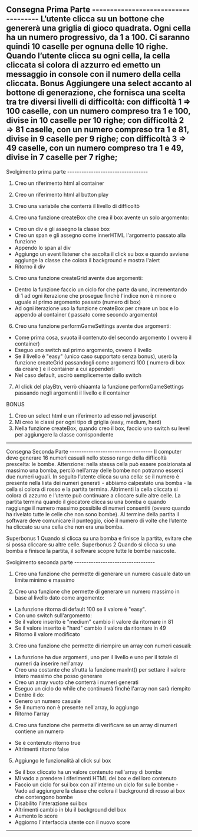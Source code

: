 Consegna Prima Parte ------------------------------------
L’utente clicca su un bottone che genererà una griglia di gioco quadrata. Ogni cella ha un numero progressivo, da 1 a 100. Ci saranno quindi 10 caselle per ognuna delle 10 righe. Quando l’utente clicca su ogni cella, la cella cliccata si colora di azzurro ed emetto un messaggio in console con il numero della cella cliccata.
Bonus
Aggiungere una select accanto al bottone di generazione, che fornisca una scelta tra tre diversi livelli di difficoltà:
con difficoltà 1 => 100 caselle, con un numero compreso tra 1 e 100, divise in 10 caselle per 10 righe;
con difficoltà 2 => 81 caselle, con un numero compreso tra 1 e 81, divise in 9 caselle per 9 righe;
con difficoltà 3 => 49 caselle, con un numero compreso tra 1 e 49, divise in 7 caselle per 7 righe;
----------------------------------------------------------

Svolgimento prima parte ----------------------------------

1. Creo un riferimento html al container
2. Creo un riferimento html al button play
3. Creo una variabile che conterrà il livello di difficoltò

4. Creo una funzione createBox che crea il box avente un solo argomento:
 - Creo un div e gli assegno la classe box
 - Creo un span e gli assegno come innerHTML l'argomento passato alla funzione
 - Appendo lo span al div
 - Aggiungo un event listener che ascolta il click su box e quando avviene aggiunge la classe che colora il background e mostra l'alert
 - Ritorno il div

5. Creo una funzione createGrid avente due argomenti:
 - Dentro la funzione faccio un ciclo for che parte da uno, incrementando di 1 ad ogni iterazione che prosegue finchè l'indice non è minore o uguale al primo argomento passato (numero di box)
 - Ad ogni iterazione uso la funzione createBox per creare un box e lo appendo al container ( passato come secondo argomento)

6. Creo una funzione performGameSettings avente due argomenti:
 - Come prima cosa, svuota il contenuto del secondo argomento ( ovvero il container)
 - Eseguo uno switch sul primo argomento, ovvero il livello
  - Se il livello è "easy" (unico caso supportato senza bonus), userò la funzione createGrid passandogli come argomenti 100 ( numero di box da creare ) e il container a cui appenderli
- Nel caso default, uscirò semplicemente dallo switch

7. Al click del playBtn, verrò chiaamta la funzione performGameSettings passando negli argomenti il livello e il container

BONUS
1. Creo un select html e un riferimento ad esso nel javascript
2. Mi creo le classi per ogni tipo di griglia (easy, medium, hard)
3. Nella funzione createBox, quando creo il box, faccio uno switch su level per aggiungere la classe corrispondente
----------------------------------------------------------


Consegna Seconda Parte -----------------------------------
Il computer deve generare 16 numeri casuali nello stesso range della difficoltà prescelta: le bombe. Attenzione: nella stessa cella può essere posizionata al massimo una bomba, perciò nell’array delle bombe non potranno esserci due numeri uguali.
In seguito l’utente clicca su una cella: se il numero è presente nella lista dei numeri generati - abbiamo calpestato una bomba - la cella si colora di rosso e la partita termina. Altrimenti la cella cliccata si colora di azzurro e l’utente può continuare a cliccare sulle altre celle.
La partita termina quando il giocatore clicca su una bomba o quando raggiunge il numero massimo possibile di numeri consentiti (ovvero quando ha rivelato tutte le celle che non sono bombe).
Al termine della partita il software deve comunicare il punteggio, cioè il numero di volte che l’utente ha cliccato su una cella che non era una bomba.

Superbonus 1
Quando si clicca su una bomba e finisce la partita, evitare che si possa cliccare su altre celle.
Superbonus 2
Quando si clicca su una bomba e finisce la partita, il software scopre tutte le bombe nascoste.

Svolgimento seconda parte ----------------------------------
1. Creo una funzione che permette di generare un numero casuale dato un limite minimo e massimo

2. Creo una funzione che permette di generare un numero massimo in base al livello dato come argomento:
 - La funzione ritorna di default 100 se il valore è "easy".
 - Con uno switch sull'argomento:
  - Se il valore inserito è "medium" cambio il valore da ritornare in 81
  - Se il valore inserito è "hard" cambio il valore da ritornare in 49
  - Ritorno il valore modificato

3. Creo una funzione che permette di riempire un array con numeri casuali:
 - La funzione ha due argomenti, uno per il livello e uno per il totale di numeri da inserire nell'array
 - Creo una costante che sfrutta la funzione maxInt() per settare il valore intero massimo che posso generare
 - Creo un array vuoto che conterrà i numeri generati
 - Eseguo un ciclo do while che continuerà finchè l'array non sarà riempito 
 - Dentro il do:
  - Genero un numero casuale
  - Se il numero non è presente nell'array, lo aggiungo
- Ritorno l'array

4. Creo una funzione che permette di verificare se un array di numeri contiene un numero
  - Se è contenuto ritorno true
  - Altrimenti ritorno false

5. Aggiungo le funzionalità al click sul box
  - Se il box cliccato ha un valore contenuto nell'array di bombe
   - Mi vado a prendere i riferimenti HTML dei box e del loro contenuto
   - Faccio un ciclo for sui box con all'interno un ciclo for sulle bombe
    - Vado ad aggiungere la classe che colora il background di rosso ai box che contengono bombe
   - Disabilito l'interazione sui box
 - Altrimenti cambio in blu il background del box
 - Aumento lo score
 - Aggiorno l'interfaccia utente con il nuovo score

------------------------------------------------------------